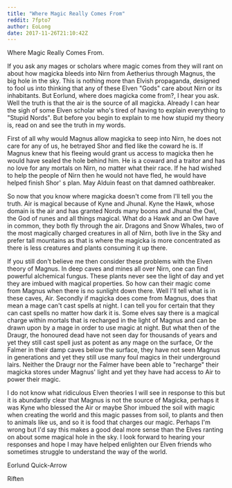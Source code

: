 ```yaml
---
title: "Where Magic Really Comes From"
reddit: 7fpto7
author: EoLong
date: 2017-11-26T21:10:42Z
---
```


Where Magic Really Comes From.


If you ask any mages or scholars where magic comes from they will rant on about how magicka bleeds into Nirn from Aetherius through Magnus, the big hole in the sky. This is nothing more than Elvish propaganda, designed to fool us into thinking that any of these Elven "Gods" care about Nirn or its inhabitants. But Eorlund, where does magicka come from?, I hear you ask. Well the truth is that the air is the source of all magicka. Already I can hear the sigh of some Elven scholar who's tired of having to explain everything to "Stupid Nords". But before you begin to explain to me how stupid my theory is, read on and see the truth in my words. 

First of all why would Magnus allow magicka to seep into Nirn, he does not care for any of us, he betrayed Shor and fled like the coward he is. If Magnus knew that his fleeing would grant us access to magicka then he would have sealed the hole behind him. He is a coward and a traitor and has no love for any mortals on Nirn, no matter what their race. If he had wished to help the people of Nirn then he would not have fled, he would have helped finish Shor' s plan. May Alduin feast on that damned oathbreaker.

So now that you know where magicka doesn't come from I'll tell you the truth. Air is magical because of Kyne and Jhunal. Kyne the Hawk, whose domain is the air and has granted Nords many boons and Jhunal the Owl, the God of runes and all things magical. What do a Hawk and an Owl have in common, they both fly through the air. Dragons and Snow Whales, two of the most magically charged creatures in all of Nirn, both live in the Sky and prefer tall mountains as that is where the magicka is more concentrated as there is less creatures and plants consuming it up there. 

If you still don't believe me then consider these problems with the Elven theory of Magnus. In deep caves and mines all over Nirn, one can find powerful alchemical fungus. These plants never see the light of day and yet they are imbued with magical properties. So how can their magic come from Magnus when there is no sunlight down there. Well I'll tell what is in these caves, Air. Secondly if magicka does come from Magnus, does that mean a mage can't cast spells at night. I can tell you for certain that they can cast spells no matter how dark it is. Some elves say there is a magical charge within mortals that is recharged in the light of Magnus and can be drawn upon by a mage in order to use magic at night. But what then of the Draugr, the honoured dead have not seen day for thousands of years and yet they still cast spell just as potent as any mage on the surface, Or the Falmer in their damp caves below the surface, they have not seen Magnus in generations and yet they still use many foul magics in their underground lairs. Neither the Draugr nor the Falmer have been able to "recharge" their magicka stores under Magnus' light and yet they have had access to Air to power their magic. 

I do not know what ridiculous Elven theories I will see in response to this but it is abundantly clear that Magnus is not the source of Magicka, perhaps it was Kyne who blessed the Air or maybe Shor imbued the soil with magic when creating the world and this magic passes from soil, to plants and then to animals like us, and so it is food that charges our magic. Perhaps I'm wrong but I'd say this makes a good deal more sense than the Elves ranting on about some magical hole in the sky. I look forward to hearing your responses and hope I may have helped enlighten our Elven friends who sometimes struggle to understand the way of the world.

Eorlund Quick-Arrow 

Riften
